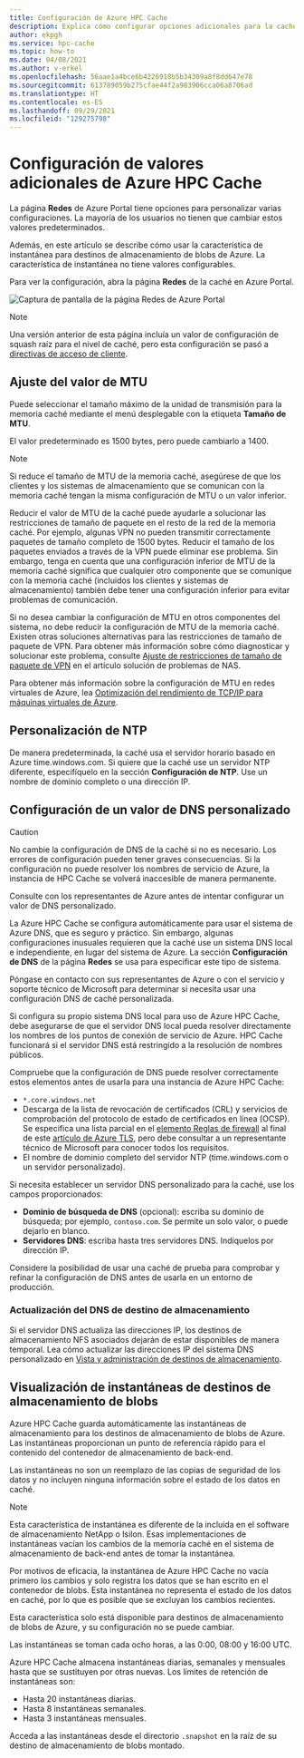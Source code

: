 ```yaml
---
title: Configuración de Azure HPC Cache
description: Explica cómo configurar opciones adicionales para la caché, como MTU, NTP personalizado y los valores de DNS, y cómo acceder a las instantáneas rápidas desde destinos de Azure Blob Storage.
author: ekpgh
ms.service: hpc-cache
ms.topic: how-to
ms.date: 04/08/2021
ms.author: v-erkel
ms.openlocfilehash: 56aae1a4bce6b4226918b5b34309a8f8dd647e78
ms.sourcegitcommit: 613789059b275cfae44f2a983906cca06a8706ad
ms.translationtype: HT
ms.contentlocale: es-ES
ms.lasthandoff: 09/29/2021
ms.locfileid: "129275798"
---
```

# <a name="configure-additional-azure-hpc-cache-settings"></a>Configuración de valores adicionales de Azure HPC Cache

La página **Redes** de Azure Portal tiene opciones para personalizar varias configuraciones. La mayoría de los usuarios no tienen que cambiar estos valores predeterminados.

Además, en este artículo se describe cómo usar la característica de instantánea para destinos de almacenamiento de blobs de Azure. La característica de instantánea no tiene valores configurables.

Para ver la configuración, abra la página **Redes** de la caché en Azure Portal.

![Captura de pantalla de la página Redes de Azure Portal](media/networking-page.png)

> [!NOTE]
> Una versión anterior de esta página incluía un valor de configuración de squash raíz para el nivel de caché, pero esta configuración se pasó a [directivas de acceso de cliente](access-policies.md).

<!-- >> [!TIP]
> The [Managing Azure HPC Cache video](https://azure.microsoft.com/resources/videos/managing-hpc-cache/) shows the networking page and its settings. -->

## <a name="adjust-mtu-value"></a>Ajuste del valor de MTU
<!-- linked from troubleshoot-nas article -->

Puede seleccionar el tamaño máximo de la unidad de transmisión para la memoria caché mediante el menú desplegable con la etiqueta **Tamaño de MTU**.

El valor predeterminado es 1500 bytes, pero puede cambiarlo a 1400.

> [!NOTE]
> Si reduce el tamaño de MTU de la memoria caché, asegúrese de que los clientes y los sistemas de almacenamiento que se comunican con la memoria caché tengan la misma configuración de MTU o un valor inferior.

Reducir el valor de MTU de la caché puede ayudarle a solucionar las restricciones de tamaño de paquete en el resto de la red de la memoria caché. Por ejemplo, algunas VPN no pueden transmitir correctamente paquetes de tamaño completo de 1500 bytes. Reducir el tamaño de los paquetes enviados a través de la VPN puede eliminar ese problema. Sin embargo, tenga en cuenta que una configuración inferior de MTU de la memoria caché significa que cualquier otro componente que se comunique con la memoria caché (incluidos los clientes y sistemas de almacenamiento) también debe tener una configuración inferior para evitar problemas de comunicación.

Si no desea cambiar la configuración de MTU en otros componentes del sistema, no debe reducir la configuración de MTU de la memoria caché. Existen otras soluciones alternativas para las restricciones de tamaño de paquete de VPN. Para obtener más información sobre cómo diagnosticar y solucionar este problema, consulte [Ajuste de restricciones de tamaño de paquete de VPN](troubleshoot-nas.md#adjust-vpn-packet-size-restrictions) en el artículo solución de problemas de NAS.

Para obtener más información sobre la configuración de MTU en redes virtuales de Azure, lea [Optimización del rendimiento de TCP/IP para máquinas virtuales de Azure](../virtual-network/virtual-network-tcpip-performance-tuning.md).

## <a name="customize-ntp"></a>Personalización de NTP

De manera predeterminada, la caché usa el servidor horario basado en Azure time.windows.com. Si quiere que la caché use un servidor NTP diferente, especifíquelo en la sección **Configuración de NTP**. Use un nombre de dominio completo o una dirección IP.

## <a name="set-a-custom-dns-configuration"></a>Configuración de un valor de DNS personalizado

> [!CAUTION]
> No cambie la configuración de DNS de la caché si no es necesario. Los errores de configuración pueden tener graves consecuencias. Si la configuración no puede resolver los nombres de servicio de Azure, la instancia de HPC Cache se volverá inaccesible de manera permanente.
>
> Consulte con los representantes de Azure antes de intentar configurar un valor de DNS personalizado.

La Azure HPC Cache se configura automáticamente para usar el sistema de Azure DNS, que es seguro y práctico. Sin embargo, algunas configuraciones inusuales requieren que la caché use un sistema DNS local e independiente, en lugar del sistema de Azure. La sección **Configuración de DNS** de la página **Redes** se usa para especificar este tipo de sistema.

Póngase en contacto con sus representantes de Azure o con el servicio y soporte técnico de Microsoft para determinar si necesita usar una configuración DNS de caché personalizada.

Si configura su propio sistema DNS local para uso de Azure HPC Cache, debe asegurarse de que el servidor DNS local pueda resolver directamente los nombres de los puntos de conexión de servicio de Azure. HPC Cache funcionará si el servidor DNS está restringido a la resolución de nombres públicos.

Compruebe que la configuración de DNS puede resolver correctamente estos elementos antes de usarla para una instancia de Azure HPC Cache:

* ``*.core.windows.net``
* Descarga de la lista de revocación de certificados (CRL) y servicios de comprobación del protocolo de estado de certificados en línea (OCSP). Se especifica una lista parcial en el [elemento Reglas de firewall](../security/fundamentals/tls-certificate-changes.md#will-this-change-affect-me) al final de este [artículo de Azure TLS](../security/fundamentals/tls-certificate-changes.md), pero debe consultar a un representante técnico de Microsoft para conocer todos los requisitos.
* El nombre de dominio completo del servidor NTP (time.windows.com o un servidor personalizado).

Si necesita establecer un servidor DNS personalizado para la caché, use los campos proporcionados:

* **Dominio de búsqueda de DNS** (opcional): escriba su dominio de búsqueda; por ejemplo, ``contoso.com``. Se permite un solo valor, o puede dejarlo en blanco.
* **Servidores DNS**: escriba hasta tres servidores DNS. Indíquelos por dirección IP.

<!-- 
  > [!NOTE]
  > The cache will use only the first DNS server it successfully finds. -->

Considere la posibilidad de usar una caché de prueba para comprobar y refinar la configuración de DNS antes de usarla en un entorno de producción.

### <a name="refresh-storage-target-dns"></a>Actualización del DNS de destino de almacenamiento

Si el servidor DNS actualiza las direcciones IP, los destinos de almacenamiento NFS asociados dejarán de estar disponibles de manera temporal. Lea cómo actualizar las direcciones IP del sistema DNS personalizado en [Vista y administración de destinos de almacenamiento](manage-storage-targets.md#update-ip-address-custom-dns-configurations-only).

## <a name="view-snapshots-for-blob-storage-targets"></a>Visualización de instantáneas de destinos de almacenamiento de blobs

Azure HPC Cache guarda automáticamente las instantáneas de almacenamiento para los destinos de almacenamiento de blobs de Azure. Las instantáneas proporcionan un punto de referencia rápido para el contenido del contenedor de almacenamiento de back-end.

Las instantáneas no son un reemplazo de las copias de seguridad de los datos y no incluyen ninguna información sobre el estado de los datos en caché.

> [!NOTE]
> Esta característica de instantánea es diferente de la incluida en el software de almacenamiento NetApp o Isilon. Esas implementaciones de instantáneas vacían los cambios de la memoria caché en el sistema de almacenamiento de back-end antes de tomar la instantánea.
>
> Por motivos de eficacia, la instantánea de Azure HPC Cache no vacía primero los cambios y solo registra los datos que se han escrito en el contenedor de blobs. Esta instantánea no representa el estado de los datos en caché, por lo que es posible que se excluyan los cambios recientes.

Esta característica solo está disponible para destinos de almacenamiento de blobs de Azure, y su configuración no se puede cambiar.

Las instantáneas se toman cada ocho horas, a las 0:00, 08:00 y 16:00 UTC.

Azure HPC Cache almacena instantáneas diarias, semanales y mensuales hasta que se sustituyen por otras nuevas. Los límites de retención de instantáneas son:

* Hasta 20 instantáneas diarias.
* Hasta 8 instantáneas semanales.
* Hasta 3 instantáneas mensuales.

Acceda a las instantáneas desde el directorio `.snapshot` en la raíz de su destino de almacenamiento de blobs montado.
